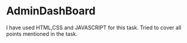 # AdminDashBoard

I have used HTML,CSS and JAVASCRIPT for this task.
Tried to cover all points mentioned in the task.
